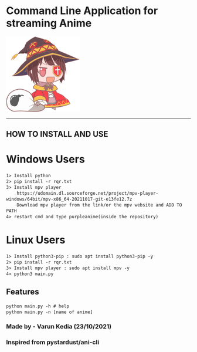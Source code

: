 # Command Line Application for streaming Anime

<img src = "./source/megumin.png" width=200px/>

<hr/>

## HOW TO INSTALL AND USE

# Windows Users

    1> Install python
    2> pip install -r rqr.txt
    3> Install mpv player
        https://udomain.dl.sourceforge.net/project/mpv-player-windows/64bit/mpv-x86_64-20211017-git-e13fe12.7z
        Download mpv player from the link/or the mpv website and ADD TO PATH
    4> restart cmd and type purpleanime(inside the repository)

# Linux Users

    1> Install python3-pip : sudo apt install python3-pip -y
    2> pip install -r rqr.txt
    3> Install mpv player : sudo apt install mpv -y
    4> python3 main.py

## Features

    python main.py -h # help
    python main.py -n [name of anime]

### Made by - Varun Kedia (23/10/2021)

### Inspired from pystardust/ani-cli
